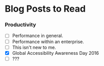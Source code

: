 # Blog Posts to Read

### Productivity
- [ ] Performance in general.
- [ ] Performance within an enterprise.
- [ ] This isn't new to me.
- [x] Global Accessibility Awareness Day 2016
- [ ] ???
